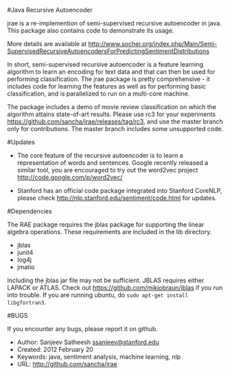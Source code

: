 #Java Recursive Autoencoder

jrae is a re-implemention of semi-supervised recursive autoencoder in java. This package also contains code to demonstrate its usage. 

More details are available at 
http://www.socher.org/index.php/Main/Semi-SupervisedRecursiveAutoencodersForPredictingSentimentDistributions

In short, semi-supervised recursive autoencoder is a feature learning algorithm to learn an encoding for text data and that can then be used for performing classification. The jrae package is pretty comprehensive - it includes code for learning the features as well as for performing basic classification, and is parallelized to run on a multi-core machine.

The package includes a demo of movie review classification on which the algorithm attains state-of-art results. Please use rc3 for your experiments https://github.com/sancha/jrae/releases/tag/rc3, and use the master branch only for contributions. The master branch includes some unsupported code.

#Updates
* The core feature of the recursive autoencoder is to learn a representation of words and sentences. Google recently released a similar tool, you are encouraged to try out the word2vec project http://code.google.com/p/word2vec/ 

* Stanford has an official code package integrated into Stanford CoreNLP, please check http://nlp.stanford.edu/sentiment/code.html for updates.

#Dependencies

The RAE package requires the jblas package for supporting the linear algebra 
operations. These requirements are included in the lib directory.

* jblas 
* junit4
* log4j
* jmatio

Including the jblas jar file may not be sufficient. JBLAS requires either
LAPACK or ATLAS. Check out https://github.com/mikiobraun/jblas if you run 
into trouble. If you are running ubuntu, do `sudo apt-get install 
libgfortran3`.

#BUGS

If you encounter any bugs, please report it on github.

* Author: Sanjeev Satheesh <ssanjeev@stanford.edu>
* Created: 2012 February 20
* Keywords: java, sentiment analysis, machine learning, nlp 
* URL: <http://github.com/sancha/jrae>

